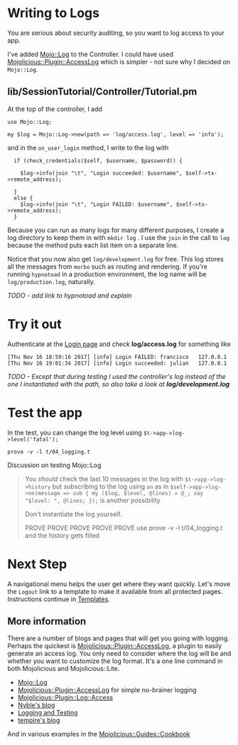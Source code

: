 # Writing to Logs

You are serious about security auditing, so you want to log access to your app.  

I've added 
[Mojo::Log](https://metacpan.org/pod/Mojo::Log)
to the Controller.  I could have used
[Mojolicious::Plugin::AccessLog](https://metacpan.org/pod/Mojolicious::Plugin::AccessLog)
which is simpler - not sure why I decided on `Mojo::Log`.

## lib/SessionTutorial/Controller/Tutorial.pm

At the top of the controller, I add
```
use Mojo::Log;

my $log = Mojo::Log->new(path => 'log/access.log', level => 'info');
```
and in the `on_user_login` method, I write to the log with
```
  if (check_credentials($self, $username, $password)) {
	
    $log->info(join "\t", "Login succeeded: $username", $self->tx->remote_address);

  }
  else {
    $log->info(join "\t", "Login FAILED: $username", $self->tx->remote_address);
  }
```
Because you can run as many logs for many different purposes, 
I create a log directory to keep them in with `mkdir log` .
I use the `join` in the call to `log` because the method puts each list item
on a separate line.

Notice that you now also get `log/development.log` for free.
This log stores all the messages from `morbo` such as routing and rendering.
If you're running `hypnotoad` in a production environment, the log name will
be `log/production.log`, naturally.

_TODO - add link to hypnotoad and explain_

# Try it out

Authenticate at the [Login page](https://localhost:3000/login)
and check **log/access.log** for something like 
```
[Thu Nov 16 18:59:16 2017] [info] Login FAILED: francisco	127.0.0.1
[Thu Nov 16 19:01:34 2017] [info] Login succeeded: julian	127.0.0.1
```
_TODO - Except that during testing I used the controller's log instead of the one
I instantiated with the path, so also take a look at **log/development.log**_

# Test the app

In the test, you can change the log level using
`$t->app->log->level('fatal');`

```
prove -v -l t/04_logging.t
```
Discussion on testing Mojo::Log 
> You _should_ check the last 10 messages in the log with `$t->app->log->history`
> but subscribing to the log using `on` as in
> `$self->app->log->on(message => sub { my ($log, $level, @lines) = @_; say "$level: ", @lines; });`
> is another possibility
>
> Don't instantiate the log yourself.
> 
> PROVE PROVE PROVE PROVE PROVE
> use prove -v -l t/04_logging.t
> and the history gets filled


# Next Step

A navigational menu helps the user get where they want quickly.
Let's move the `Logout` link to a template to make it available from all protected pages.
Instructions continue in [Templates](Templates.md).

## More information
There are a number of blogs and pages that
will get you going with logging.  Perhaps the quickest is
[Mojolicious::Plugin::AccessLog](https://metacpan.org/pod/Mojolicious::Plugin::AccessLog),
a plugin to easily generate an access log.  You only need to consider where the
log will be and whether you want to customize the log format.  It's a one line command
in both Mojolicious and Mojolicious::Lite.

* [Mojo::Log](http://mojolicious.org/perldoc/Mojo/Log)
* [Mojolicious::Plugin::AccessLog](https://metacpan.org/pod/Mojolicious::Plugin::AccessLog) for simple no-brainer logging
* [Mojolicious::Plugin::Log::Access](https://metacpan.org/pod/Mojolicious::Plugin::Log::Access)
* [Nyble's blog](http://pseudopoint.net/wp/?p=190)
* [Logging and Testing](https://groups.google.com/forum/#!topic/mojolicious/X09J7ms7MQw)
* [tempire's blog](http://blogs.perl.org/users/tempire/2011/02/logginz-ur-console-with-mojolicious.html)

And in various examples in the 
[Mojolicious::Guides::Cookbook](http://mojolicio.us/perldoc/Mojolicious/Guides/Cookbook)
